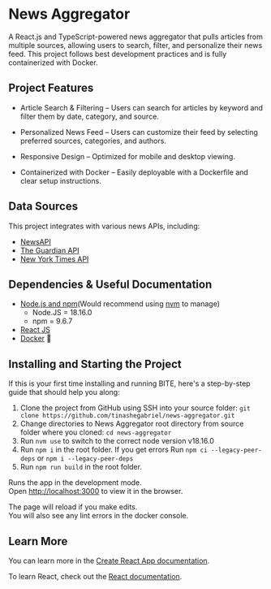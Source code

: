 # News Aggregator

A React.js and TypeScript-powered news aggregator that pulls articles from multiple sources, allowing users to search, filter, and personalize their news feed. This project follows best development practices and is fully containerized with Docker.

## Project Features

- Article Search & Filtering – Users can search for articles by keyword and filter them by date, category, and source.

- Personalized News Feed – Users can customize their feed by selecting preferred sources, categories, and authors.

- Responsive Design – Optimized for mobile and desktop viewing.

- Containerized with Docker – Easily deployable with a Dockerfile and clear setup instructions.

## Data Sources
This project integrates with various news APIs, including:

- [NewsAPI](https://newsapi.org/) 
- [The Guardian API](https://open-platform.theguardian.com/)
- [New York Times API](https://developer.nytimes.com/)

## Dependencies & Useful Documentation

- [Node.js and npm](https://nodejs.org/en/)(Would recommend using [nvm](https://github.com/nvm-sh/nvm#installing-and-updating) to manage)
  - Node.JS = 18.16.0 
  - npm = 9.6.7
- [React JS](https://reactjs.org/)
- [Docker](https://www.docker.com/) :whale:

## Installing and Starting the Project

If this is your first time installing and running BITE, here's a step-by-step guide that should help you along:

1.  Clone the project from GitHub using SSH into your source folder: `git clone https://github.com/tinashegabriel/news-aggregator.git`
2.  Change directories to News Aggregator root directory from source folder where you cloned: `cd news-aggregator`
3.  Run `nvm use` to switch to the correct node version v18.16.0
4.  Run `npm i` in the root folder. If you get errors Run `npm ci --legacy-peer-deps` or `npm i --legacy-peer-deps`
5.  Run `npm run build` in the root folder.

Runs the app in the development mode.\
Open [http://localhost:3000](http://localhost:3000) to view it in the browser.

The page will reload if you make edits.\
You will also see any lint errors in the docker console.


## Learn More

You can learn more in the [Create React App documentation](https://facebook.github.io/create-react-app/docs/getting-started).

To learn React, check out the [React documentation](https://reactjs.org/).
